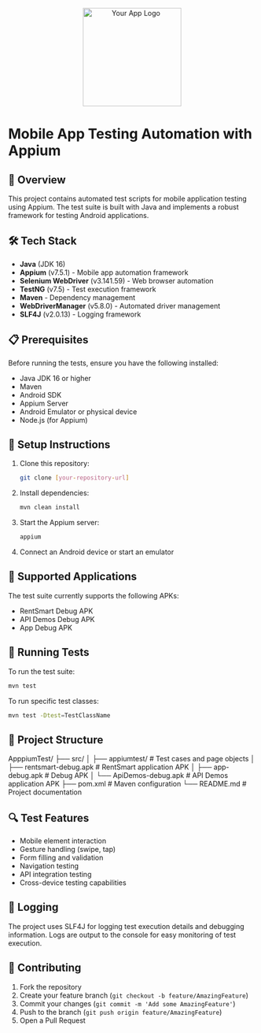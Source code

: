 <p align="center">
  <img src="image\WhatsApp_Image_2025-04-13_at_20.44.43_5af0ef37-removebg-preview 2.png" alt="Your App Logo" width="200"/>
</p>

# Mobile App Testing Automation with Appium

## 📱 Overview

This project contains automated test scripts for mobile application testing using Appium. The test suite is built with Java and implements a robust framework for testing Android applications.

## 🛠 Tech Stack

- **Java** (JDK 16)
- **Appium** (v7.5.1) - Mobile app automation framework
- **Selenium WebDriver** (v3.141.59) - Web browser automation
- **TestNG** (v7.5) - Test execution framework
- **Maven** - Dependency management
- **WebDriverManager** (v5.8.0) - Automated driver management
- **SLF4J** (v2.0.13) - Logging framework

## 📋 Prerequisites

Before running the tests, ensure you have the following installed:

- Java JDK 16 or higher
- Maven
- Android SDK
- Appium Server
- Android Emulator or physical device
- Node.js (for Appium)

## 🔧 Setup Instructions

1. Clone this repository:

   ```bash
   git clone [your-repository-url]
   ```

2. Install dependencies:

   ```bash
   mvn clean install
   ```

3. Start the Appium server:

   ```bash
   appium
   ```

4. Connect an Android device or start an emulator

## 📱 Supported Applications

The test suite currently supports the following APKs:

- RentSmart Debug APK
- API Demos Debug APK
- App Debug APK

## 🚀 Running Tests

To run the test suite:

```bash
mvn test
```

To run specific test classes:

```bash
mvn test -Dtest=TestClassName
```

## 📁 Project Structure

ApppiumTest/
├── src/
│ ├── appiumtest/ # Test cases and page objects
│ ├── rentsmart-debug.apk # RentSmart application APK
│ ├── app-debug.apk # Debug APK
│ └── ApiDemos-debug.apk # API Demos application APK
├── pom.xml # Maven configuration
└── README.md # Project documentation

## 🔍 Test Features

- Mobile element interaction
- Gesture handling (swipe, tap)
- Form filling and validation
- Navigation testing
- API integration testing
- Cross-device testing capabilities

## 📝 Logging

The project uses SLF4J for logging test execution details and debugging information. Logs are output to the console for easy monitoring of test execution.

## 🤝 Contributing

1. Fork the repository
2. Create your feature branch (`git checkout -b feature/AmazingFeature`)
3. Commit your changes (`git commit -m 'Add some AmazingFeature'`)
4. Push to the branch (`git push origin feature/AmazingFeature`)
5. Open a Pull Request
